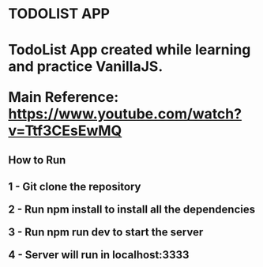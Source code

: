 <h1>TODOLIST APP<h1>

TodoList App created while learning and practice VanillaJS.

Main Reference:
https://www.youtube.com/watch?v=Ttf3CEsEwMQ

<h2>How to Run<h2>

1 - Git clone the repository

2 - Run npm install to install all the dependencies

3 - Run npm run dev to start the server 

4 - Server will run in localhost:3333